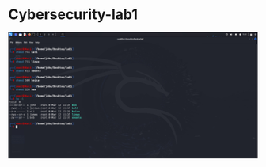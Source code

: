 # Cybersecurity-lab1
![image alt](https://github.com/AlizadaUlvi/Cybersecurity-lab1/blob/c6c619f58ca77666cdbb602a9c9ab57419a73fe0/3e90f508-ca49-4ca9-83f4-85af51515379.jpg)
